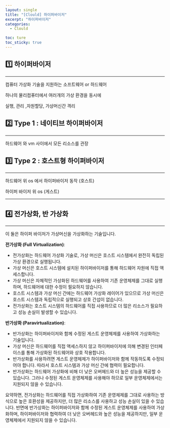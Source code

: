 ```yaml
---
layout: single
title: "[Clould] 하이퍼바이저"
excerpt: "하이퍼바이저"
categories:
  - Clould

toc: ture
toc_sticky: true
---
```


<!-- 위는 머릿말임 아래부터 포스트 본문 -->



## 1️⃣ 하이퍼바이저

---

컴퓨터 가상화 기술을 지원하는 소프트웨어 or 하드웨어

하나의 물리컴퓨터에서 여러개의 가상 환경을 동시에 

실행, 관리 ,자원할당, 가상머신간 격리

## 2️⃣ Type 1 : **네이티브 하이퍼바이저**

---

하드웨어 와 vm 사이에서 모든 리소스를 관장

## 3️⃣ Type 2 : **호스트형 하이퍼바이저**

---

하드웨어 위 os 에서 하이퍼바이저 동작 (호스트)

하이퍼 바이저 위 os (게스트)

---

## 4️⃣ 전가상화, 반 가상화

---

이 둘은 하이퍼 바이저가 가상머신을 가상화하는 기술입니다.

**전가상화 (Full Virtualization)**:

- 전가상화는 하드웨어 가상화 기술로, 가상 머신은 호스트 시스템에서 완전히 독립된 가상 환경으로 실행됩니다.
- 가상 머신은 호스트 시스템에 설치된 하이퍼바이저를 통해 하드웨어 자원에 직접 액세스합니다.
- 가상 머신은 자체적인 가상화된 하드웨어를 사용하여 기존 운영체제를 그대로 실행하며, 하드웨어에 대한 수정이 필요하지 않습니다.
- 호스트 시스템과 가상 머신 간에는 하드웨어 가상화 레이어가 있으므로 가상 머신은 호스트 시스템과 독립적으로 실행되고 상호 간섭이 없습니다.
- 전가상화는 호스트 시스템의 하드웨어를 직접 사용하므로 더 많은 리소스가 필요하고 성능 손실이 발생할 수 있습니다.

**반가상화 (Paravirtualization)**:

- 반가상화는 하이퍼바이저와 함께 수정된 게스트 운영체제를 사용하여 가상화하는 기술입니다.
- 가상 머신은 하드웨어를 직접 액세스하지 않고 하이퍼바이저에 의해 변경된 인터페이스를 통해 가상화된 하드웨어와 상호 작용합니다.
- 반가상화를 사용하려면 게스트 운영체제가 하이퍼바이저와 함께 작동하도록 수정되어야 합니다. 따라서 호스트 시스템과 가상 머신 간에 협력이 필요합니다.
- 반가상화는 하드웨어 가상화에 비해 더 낮은 오버헤드와 더 높은 성능을 제공할 수 있습니다. 그러나 수정된 게스트 운영체제를 사용해야 하므로 일부 운영체제에서는 지원되지 않을 수 있습니다.

요약하면, 전가상화는 하드웨어를 직접 가상화하여 기존 운영체제를 그대로 사용하는 방식으로 높은 호환성을 제공하지만, 더 많은 리소스를 사용하고 성능 손실이 있을 수 있습니다. 반면에 반가상화는 하이퍼바이저와 함께 수정된 게스트 운영체제를 사용하여 가상화하며, 하이퍼바이저와 협력하여 더 낮은 오버헤드와 높은 성능을 제공하지만, 일부 운영체제에서 지원되지 않을 수 있습니다.